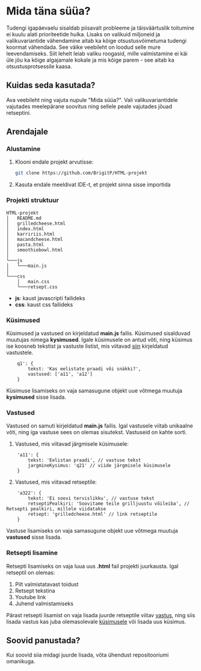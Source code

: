 # Mida täna süüa?

Tudengi igapäevaelu sisaldab piisavalt probleeme ja täisväärtuslik toitumine ei kuulu alati prioriteetide hulka. Lisaks on valikuid miljoneid ja valikuvariantide vähendamine aitab ka kõige otsustusvõimetuma tudengi koormat vähendada. See väike veebileht on loodud selle mure leevendamiseks. Siit lehelt leiab valiku roogasid, mille valmistamine ei käi üle jõu ka kõige algajamale kokale ja mis kõige parem - see aitab ka otsustusprotsessile kaasa.

## Kuidas seda kasutada?

Ava veebileht ning vajuta nupule "Mida süüa?". Vali valikuvariantidele vajutades meelepärane soovitus ning sellele peale vajutades jõuad retseptini.

## Arendajale
### Alustamine
1. Klooni endale projekt arvutisse:
   ```sh
   git clone https://github.com/BrigitP/HTML-projekt
   ```
2. Kasuta endale meeldivat IDE-t, et projekt sinna sisse importida

### Projekti struktuur
```
HTML-projekt
│   README.md
│   grilledcheese.html
│   index.html
│   karririis.html
│   macandcheese.html
│   pasta.html
│   smoothiebowl.html
│
└───js 
│   └───main.js
│   
└───css
    │   main.css
    └───retsept.css
```

- **js**: kaust javascripti failideks
- **css**: kaust css failideks

### Küsimused
Küsimused ja vastused on kirjeldatud **main.js** failis.
Küsimused sisalduvad muutujas nimega **kysimused**. Igale küsimusele on antud võti, ning küsimus ise koosneb tekstist ja vastuste listist, mis viitavad [siin](#vastused) kirjeldatud vastustele.
```
    q1': {
        tekst: 'Kas eelistate praadi või snäkki?',
        vastused: ['a11', 'a12']
    }
```
Küsimuse lisamiseks on vaja samasugune objekt uue võtmega muutuja **kysimused** sisse lisada.

### Vastused
Vastused on samuti kirjeldatud **main.js** failis. Igal vastusele viitab unikaalne võti, ning iga vastuse sees on olemas sisutekst. Vastuseid on kahte sorti.

1. Vastused, mis viitavad järgmisele küsimusele:
```
    'a11': {
        tekst: 'Eelistan praadi', // vastuse tekst
        jargmineKysimus: 'q21' // viide järgmisele küsimusele
    }
```
2. Vastused, mis viitavad retseptile:
```
    'a322': {
        tekst: 'Ei soovi tervislikku', // vastuse tekst
        retseptiPealkiri: 'Soovitame teile grilljuustu võileiba', // Retsepti pealkiri, millele viidatakse
        retsept: 'grilledcheese.html' // link retseptile
    }
```
Vastuse lisamiseks on vaja samasugune objekt uue võtmega muutuja **vastused** sisse lisada.

### Retsepti lisamine
Retsepti lisamiseks on vaja luua uus **.html** fail projekti juurkausta. Igal retseptil on olemas:
1. Pilt valmistatavast toidust
2. Retsept tekstina
3. Youtube link
4. Juhend valmistamiseks
   
Pärast retsepti lisamist on vaja lisada juurde retseptile viitav [vastus](#vastused), ning siis lisada vastus kas juba olemasolevale [küsimusele](#küsimused) või lisada uus küsimus.

## Soovid panustada?
Kui soovid siia midagi juurde lisada, võta ühendust repositooriumi omanikuga. 
